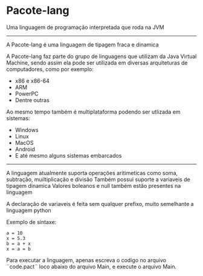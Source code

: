 # Pacote-lang
Uma linguagem de programação interpretada que roda na JVM

---

A Pacote-lang é uma linguagem de tipagem fraca e dinamica

A Pacote-lang faz parte do grupo de linguagens que utilizam da Java Virtual Machine, sendo assim ela pode ser utilizada em diversas arquiteturas de computadores, como por exemplo:
- x86 e x86-64
- ARM
- PowerPC
- Dentre outras

Ao mesmo tempo também é multiplataforma podendo ser utlizada em sistemas:
- Windows
- Linux
- MacOS
- Android
- E até mesmo alguns sistemas embarcados

---

A linguagem atualmente suporta operações aritimeticas como soma, subtração, muiltiplicação e divisão
Também possui suporte a variaveis de tipagem dinamica
Valores boleanos e null também estão presentes na linguagem


A declaração de variaveis é feita sem qualquer prefixo, muito semelhante a linguagem python

Exemplo de sintaxe:
```
a = 10
x = 5.3
b = a + x
x = a = b
```

Para executar a linguagem, apenas escreva o codigo no arquivo ¨code.pact¨ loco abaixo do arquivo Main, e execute o arquivo Main.

